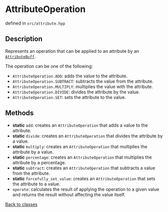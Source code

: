 ﻿AttributeOperation
=================

defined in `src/attribute.hpp`

## Description

Represents an operation that can be applied to an attribute by an [`AttributeBuff`](AttributeBuff.md).

The operation can be one of the following:

- `AttributeOperation.ADD`: adds the value to the attribute.
- `AttributeOperation.SUBTRACT`: subtracts the value from the attribute.
- `AttributeOperation.MULTIPLY`: multiplies the value with the attribute.
- `AttributeOperation.DIVIDE`: divides the attribute by the value.
- `AttributeOperation.SET`: sets the attribute to the value.

## Methods

- **static** `add`: creates an `AttributeOperation` that adds a value to the attribute.
- **static** `divide`: creates an `AttributeOperation` that divides the attribute by a value.
- **static** `multiply`: creates an `AttributeOperation` that multiplies the attribute by a value.
- **static** `percentage`: creates an `AttributeOperation` that multiplies the attribute by a percentage.
- **static** `subtract`: creates an `AttributeOperation` that subtracts a value from the attribute.
- **static** `forcefully_set_value`: creates an `AttributeOperation` that sets the attribute to a value.
- `operate`: calculates the result of applying the operation to a given value and returns the result without affecting the value itself.

[Back to classes](README.md)
